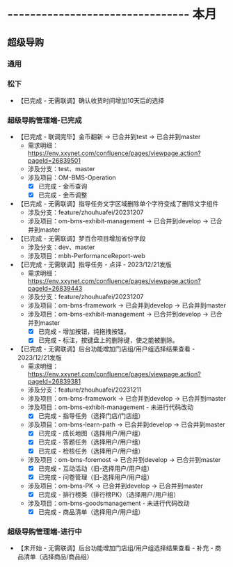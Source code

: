 # -------------------------------- 本月

## 超级导购
### 通用
### 松下
* 【已完成 - 无需联调】确认收货时间增加10天后的选择
### 超级导购管理端-已完成
* 【已完成 - 联调完毕】金币翻新 -> 已合并到test -> 已合并到master
  - 需求明细：https://env.xxynet.com/confluence/pages/viewpage.action?pageId=26839501
  - 涉及分支：test、master
  - 涉及项目：OM-BMS-Operation
    - [x] 已完成 - 金币查询
    - [x] 已完成 - 金币调整
* 【已完成 - 无需联调】指导任务文字区域删除单个字符变成了删除文字组件
  - 涉及分支：feature/zhouhuafei/20231207
  - 涉及项目：om-bms-exhibit-management -> 已合并到develop -> 已合并到master
* 【已完成 - 无需联调】梦百合项目增加省份字段
  - 涉及分支：dev、master
  - 涉及项目：mbh-PerformanceReport-web
* 【已完成 - 无需联调】指导任务 - 点评 - 2023/12/21发版
  - 需求明细：https://env.xxynet.com/confluence/pages/viewpage.action?pageId=26839443
  - 涉及分支：feature/zhouhuafei/20231207
  - 涉及项目：om-bms-framework -> 已合并到develop -> 已合并到master
  - 涉及项目：om-bms-exhibit-management -> 已合并到develop -> 已合并到master
    - [x] 已完成 - 增加按钮，纯拖拽按钮。
    - [x] 已完成 - 标注，按键盘上的删除键，使之能被删除。
* 【已完成 - 无需联调】后台功能增加门店组/用户组选择结果查看 - 2023/12/21发版
  - 需求明细：https://env.xxynet.com/confluence/pages/viewpage.action?pageId=26839381
  - 涉及分支：feature/zhouhuafei/20231211
  - 涉及项目：om-bms-framework -> 已合并到develop -> 已合并到master
  - 涉及项目：om-bms-exhibit-management - 未进行代码改动
    - [x] 已完成 - 指导任务（选择门店/门店组）
  - 涉及项目：om-bms-learn-path -> 已合并到develop -> 已合并到master
    - [x] 已完成 - 成长地图（选择用户/用户组）
    - [x] 已完成 - 答题任务（选择用户/用户组）
    - [x] 已完成 - 检核任务（选择用户/用户组）
  - 涉及项目：om-bms-foremost -> 已合并到develop -> 已合并到master
    - [x] 已完成 - 互动活动（旧-选择用户/用户组）
    - [x] 已完成 - 问卷管理（旧-选择用户/用户组）
  - 涉及项目：om-bms-PK -> 已合并到develop -> 已合并到master
    - [x] 已完成 - 排行榜类（排行榜PK）（选择用户/用户组）
  - 涉及项目：om-bms-goodsmanagement - 未进行代码改动
    - [x] 已完成 - 商品清单（选择用户/用户组）
### 超级导购管理端-进行中
* 【未开始 - 无需联调】后台功能增加门店组/用户组选择结果查看 - 补充 - 商品清单（选择商品/商品组）
